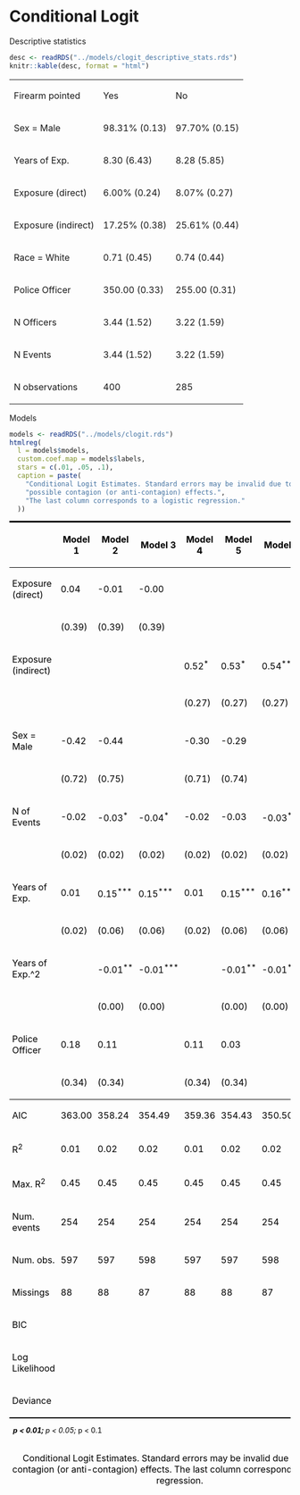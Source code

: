 Conditional Logit
================

Descriptive statistics

``` r
desc <- readRDS("../models/clogit_descriptive_stats.rds")
knitr::kable(desc, format = "html")
```

<table>

<tbody>

<tr>

<td style="text-align:left;">

Firearm pointed

</td>

<td style="text-align:left;">

Yes

</td>

<td style="text-align:left;">

No

</td>

</tr>

<tr>

<td style="text-align:left;">

Sex = Male

</td>

<td style="text-align:left;">

98.31% (0.13)

</td>

<td style="text-align:left;">

97.70% (0.15)

</td>

</tr>

<tr>

<td style="text-align:left;">

Years of Exp.

</td>

<td style="text-align:left;">

8.30 (6.43)

</td>

<td style="text-align:left;">

8.28 (5.85)

</td>

</tr>

<tr>

<td style="text-align:left;">

Exposure (direct)

</td>

<td style="text-align:left;">

6.00% (0.24)

</td>

<td style="text-align:left;">

8.07% (0.27)

</td>

</tr>

<tr>

<td style="text-align:left;">

Exposure (indirect)

</td>

<td style="text-align:left;">

17.25% (0.38)

</td>

<td style="text-align:left;">

25.61% (0.44)

</td>

</tr>

<tr>

<td style="text-align:left;">

Race = White

</td>

<td style="text-align:left;">

0.71 (0.45)

</td>

<td style="text-align:left;">

0.74 (0.44)

</td>

</tr>

<tr>

<td style="text-align:left;">

Police Officer

</td>

<td style="text-align:left;">

350.00 (0.33)

</td>

<td style="text-align:left;">

255.00 (0.31)

</td>

</tr>

<tr>

<td style="text-align:left;">

N Officers

</td>

<td style="text-align:left;">

3.44 (1.52)

</td>

<td style="text-align:left;">

3.22 (1.59)

</td>

</tr>

<tr>

<td style="text-align:left;">

N Events

</td>

<td style="text-align:left;">

3.44 (1.52)

</td>

<td style="text-align:left;">

3.22 (1.59)

</td>

</tr>

<tr>

<td style="text-align:left;">

N observations

</td>

<td style="text-align:left;">

400

</td>

<td style="text-align:left;">

285

</td>

</tr>

</tbody>

</table>

Models

``` r
models <- readRDS("../models/clogit.rds")
htmlreg(
  l = models$models,
  custom.coef.map = models$labels,
  stars = c(.01, .05, .1),
  caption = paste(
    "Conditional Logit Estimates. Standard errors may be invalid due to",
    "possible contagion (or anti-contagion) effects.",
    "The last column corresponds to a logistic regression."
  ))
```

<table class="texreg" style="margin: 10px auto;border-collapse: collapse;border-spacing: 0px;caption-side: bottom;color: #000000;border-top: 2px solid #000000;">

<caption>

Conditional Logit Estimates. Standard errors may be invalid due to
possible contagion (or anti-contagion) effects. The last column
corresponds to a logistic regression.

</caption>

<thead>

<tr>

<th style="padding-left: 5px;padding-right: 5px;">

 

</th>

<th style="padding-left: 5px;padding-right: 5px;">

Model 1

</th>

<th style="padding-left: 5px;padding-right: 5px;">

Model 2

</th>

<th style="padding-left: 5px;padding-right: 5px;">

Model 3

</th>

<th style="padding-left: 5px;padding-right: 5px;">

Model 4

</th>

<th style="padding-left: 5px;padding-right: 5px;">

Model 5

</th>

<th style="padding-left: 5px;padding-right: 5px;">

Model 6

</th>

<th style="padding-left: 5px;padding-right: 5px;">

Model 7

</th>

</tr>

</thead>

<tbody>

<tr style="border-top: 1px solid #000000;">

<td style="padding-left: 5px;padding-right: 5px;">

Exposure (direct)

</td>

<td style="padding-left: 5px;padding-right: 5px;">

0.04

</td>

<td style="padding-left: 5px;padding-right: 5px;">

\-0.01

</td>

<td style="padding-left: 5px;padding-right: 5px;">

\-0.00

</td>

<td style="padding-left: 5px;padding-right: 5px;">

 

</td>

<td style="padding-left: 5px;padding-right: 5px;">

 

</td>

<td style="padding-left: 5px;padding-right: 5px;">

 

</td>

<td style="padding-left: 5px;padding-right: 5px;">

 

</td>

</tr>

<tr>

<td style="padding-left: 5px;padding-right: 5px;">

 

</td>

<td style="padding-left: 5px;padding-right: 5px;">

(0.39)

</td>

<td style="padding-left: 5px;padding-right: 5px;">

(0.39)

</td>

<td style="padding-left: 5px;padding-right: 5px;">

(0.39)

</td>

<td style="padding-left: 5px;padding-right: 5px;">

 

</td>

<td style="padding-left: 5px;padding-right: 5px;">

 

</td>

<td style="padding-left: 5px;padding-right: 5px;">

 

</td>

<td style="padding-left: 5px;padding-right: 5px;">

 

</td>

</tr>

<tr>

<td style="padding-left: 5px;padding-right: 5px;">

Exposure (indirect)

</td>

<td style="padding-left: 5px;padding-right: 5px;">

 

</td>

<td style="padding-left: 5px;padding-right: 5px;">

 

</td>

<td style="padding-left: 5px;padding-right: 5px;">

 

</td>

<td style="padding-left: 5px;padding-right: 5px;">

0.52<sup>\*</sup>

</td>

<td style="padding-left: 5px;padding-right: 5px;">

0.53<sup>\*</sup>

</td>

<td style="padding-left: 5px;padding-right: 5px;">

0.54<sup>\*\*</sup>

</td>

<td style="padding-left: 5px;padding-right: 5px;">

0.87<sup>\*\*</sup>

</td>

</tr>

<tr>

<td style="padding-left: 5px;padding-right: 5px;">

 

</td>

<td style="padding-left: 5px;padding-right: 5px;">

 

</td>

<td style="padding-left: 5px;padding-right: 5px;">

 

</td>

<td style="padding-left: 5px;padding-right: 5px;">

 

</td>

<td style="padding-left: 5px;padding-right: 5px;">

(0.27)

</td>

<td style="padding-left: 5px;padding-right: 5px;">

(0.27)

</td>

<td style="padding-left: 5px;padding-right: 5px;">

(0.27)

</td>

<td style="padding-left: 5px;padding-right: 5px;">

(0.35)

</td>

</tr>

<tr>

<td style="padding-left: 5px;padding-right: 5px;">

Sex = Male

</td>

<td style="padding-left: 5px;padding-right: 5px;">

\-0.42

</td>

<td style="padding-left: 5px;padding-right: 5px;">

\-0.44

</td>

<td style="padding-left: 5px;padding-right: 5px;">

 

</td>

<td style="padding-left: 5px;padding-right: 5px;">

\-0.30

</td>

<td style="padding-left: 5px;padding-right: 5px;">

\-0.29

</td>

<td style="padding-left: 5px;padding-right: 5px;">

 

</td>

<td style="padding-left: 5px;padding-right: 5px;">

 

</td>

</tr>

<tr>

<td style="padding-left: 5px;padding-right: 5px;">

 

</td>

<td style="padding-left: 5px;padding-right: 5px;">

(0.72)

</td>

<td style="padding-left: 5px;padding-right: 5px;">

(0.75)

</td>

<td style="padding-left: 5px;padding-right: 5px;">

 

</td>

<td style="padding-left: 5px;padding-right: 5px;">

(0.71)

</td>

<td style="padding-left: 5px;padding-right: 5px;">

(0.74)

</td>

<td style="padding-left: 5px;padding-right: 5px;">

 

</td>

<td style="padding-left: 5px;padding-right: 5px;">

 

</td>

</tr>

<tr>

<td style="padding-left: 5px;padding-right: 5px;">

N of Events

</td>

<td style="padding-left: 5px;padding-right: 5px;">

\-0.02

</td>

<td style="padding-left: 5px;padding-right: 5px;">

\-0.03<sup>\*</sup>

</td>

<td style="padding-left: 5px;padding-right: 5px;">

\-0.04<sup>\*</sup>

</td>

<td style="padding-left: 5px;padding-right: 5px;">

\-0.02

</td>

<td style="padding-left: 5px;padding-right: 5px;">

\-0.03

</td>

<td style="padding-left: 5px;padding-right: 5px;">

\-0.03<sup>\*</sup>

</td>

<td style="padding-left: 5px;padding-right: 5px;">

\-0.05<sup>\*\*</sup>

</td>

</tr>

<tr>

<td style="padding-left: 5px;padding-right: 5px;">

 

</td>

<td style="padding-left: 5px;padding-right: 5px;">

(0.02)

</td>

<td style="padding-left: 5px;padding-right: 5px;">

(0.02)

</td>

<td style="padding-left: 5px;padding-right: 5px;">

(0.02)

</td>

<td style="padding-left: 5px;padding-right: 5px;">

(0.02)

</td>

<td style="padding-left: 5px;padding-right: 5px;">

(0.02)

</td>

<td style="padding-left: 5px;padding-right: 5px;">

(0.02)

</td>

<td style="padding-left: 5px;padding-right: 5px;">

(0.02)

</td>

</tr>

<tr>

<td style="padding-left: 5px;padding-right: 5px;">

Years of Exp.

</td>

<td style="padding-left: 5px;padding-right: 5px;">

0.01

</td>

<td style="padding-left: 5px;padding-right: 5px;">

0.15<sup>\*\*\*</sup>

</td>

<td style="padding-left: 5px;padding-right: 5px;">

0.15<sup>\*\*\*</sup>

</td>

<td style="padding-left: 5px;padding-right: 5px;">

0.01

</td>

<td style="padding-left: 5px;padding-right: 5px;">

0.15<sup>\*\*\*</sup>

</td>

<td style="padding-left: 5px;padding-right: 5px;">

0.16<sup>\*\*\*</sup>

</td>

<td style="padding-left: 5px;padding-right: 5px;">

0.26<sup>\*\*\*</sup>

</td>

</tr>

<tr>

<td style="padding-left: 5px;padding-right: 5px;">

 

</td>

<td style="padding-left: 5px;padding-right: 5px;">

(0.02)

</td>

<td style="padding-left: 5px;padding-right: 5px;">

(0.06)

</td>

<td style="padding-left: 5px;padding-right: 5px;">

(0.06)

</td>

<td style="padding-left: 5px;padding-right: 5px;">

(0.02)

</td>

<td style="padding-left: 5px;padding-right: 5px;">

(0.06)

</td>

<td style="padding-left: 5px;padding-right: 5px;">

(0.06)

</td>

<td style="padding-left: 5px;padding-right: 5px;">

(0.07)

</td>

</tr>

<tr>

<td style="padding-left: 5px;padding-right: 5px;">

Years of Exp.^2

</td>

<td style="padding-left: 5px;padding-right: 5px;">

 

</td>

<td style="padding-left: 5px;padding-right: 5px;">

\-0.01<sup>\*\*</sup>

</td>

<td style="padding-left: 5px;padding-right: 5px;">

\-0.01<sup>\*\*\*</sup>

</td>

<td style="padding-left: 5px;padding-right: 5px;">

 

</td>

<td style="padding-left: 5px;padding-right: 5px;">

\-0.01<sup>\*\*</sup>

</td>

<td style="padding-left: 5px;padding-right: 5px;">

\-0.01<sup>\*\*\*</sup>

</td>

<td style="padding-left: 5px;padding-right: 5px;">

\-0.01<sup>\*\*\*</sup>

</td>

</tr>

<tr>

<td style="padding-left: 5px;padding-right: 5px;">

 

</td>

<td style="padding-left: 5px;padding-right: 5px;">

 

</td>

<td style="padding-left: 5px;padding-right: 5px;">

(0.00)

</td>

<td style="padding-left: 5px;padding-right: 5px;">

(0.00)

</td>

<td style="padding-left: 5px;padding-right: 5px;">

 

</td>

<td style="padding-left: 5px;padding-right: 5px;">

(0.00)

</td>

<td style="padding-left: 5px;padding-right: 5px;">

(0.00)

</td>

<td style="padding-left: 5px;padding-right: 5px;">

(0.00)

</td>

</tr>

<tr>

<td style="padding-left: 5px;padding-right: 5px;">

Police Officer

</td>

<td style="padding-left: 5px;padding-right: 5px;">

0.18

</td>

<td style="padding-left: 5px;padding-right: 5px;">

0.11

</td>

<td style="padding-left: 5px;padding-right: 5px;">

 

</td>

<td style="padding-left: 5px;padding-right: 5px;">

0.11

</td>

<td style="padding-left: 5px;padding-right: 5px;">

0.03

</td>

<td style="padding-left: 5px;padding-right: 5px;">

 

</td>

<td style="padding-left: 5px;padding-right: 5px;">

 

</td>

</tr>

<tr>

<td style="padding-left: 5px;padding-right: 5px;">

 

</td>

<td style="padding-left: 5px;padding-right: 5px;">

(0.34)

</td>

<td style="padding-left: 5px;padding-right: 5px;">

(0.34)

</td>

<td style="padding-left: 5px;padding-right: 5px;">

 

</td>

<td style="padding-left: 5px;padding-right: 5px;">

(0.34)

</td>

<td style="padding-left: 5px;padding-right: 5px;">

(0.34)

</td>

<td style="padding-left: 5px;padding-right: 5px;">

 

</td>

<td style="padding-left: 5px;padding-right: 5px;">

 

</td>

</tr>

<tr style="border-top: 1px solid #000000;">

<td style="padding-left: 5px;padding-right: 5px;">

AIC

</td>

<td style="padding-left: 5px;padding-right: 5px;">

363.00

</td>

<td style="padding-left: 5px;padding-right: 5px;">

358.24

</td>

<td style="padding-left: 5px;padding-right: 5px;">

354.49

</td>

<td style="padding-left: 5px;padding-right: 5px;">

359.36

</td>

<td style="padding-left: 5px;padding-right: 5px;">

354.43

</td>

<td style="padding-left: 5px;padding-right: 5px;">

350.50

</td>

<td style="padding-left: 5px;padding-right: 5px;">

1137.02

</td>

</tr>

<tr>

<td style="padding-left: 5px;padding-right: 5px;">

R<sup>2</sup>

</td>

<td style="padding-left: 5px;padding-right: 5px;">

0.01

</td>

<td style="padding-left: 5px;padding-right: 5px;">

0.02

</td>

<td style="padding-left: 5px;padding-right: 5px;">

0.02

</td>

<td style="padding-left: 5px;padding-right: 5px;">

0.01

</td>

<td style="padding-left: 5px;padding-right: 5px;">

0.02

</td>

<td style="padding-left: 5px;padding-right: 5px;">

0.02

</td>

<td style="padding-left: 5px;padding-right: 5px;">

 

</td>

</tr>

<tr>

<td style="padding-left: 5px;padding-right: 5px;">

Max. R<sup>2</sup>

</td>

<td style="padding-left: 5px;padding-right: 5px;">

0.45

</td>

<td style="padding-left: 5px;padding-right: 5px;">

0.45

</td>

<td style="padding-left: 5px;padding-right: 5px;">

0.45

</td>

<td style="padding-left: 5px;padding-right: 5px;">

0.45

</td>

<td style="padding-left: 5px;padding-right: 5px;">

0.45

</td>

<td style="padding-left: 5px;padding-right: 5px;">

0.45

</td>

<td style="padding-left: 5px;padding-right: 5px;">

 

</td>

</tr>

<tr>

<td style="padding-left: 5px;padding-right: 5px;">

Num. events

</td>

<td style="padding-left: 5px;padding-right: 5px;">

254

</td>

<td style="padding-left: 5px;padding-right: 5px;">

254

</td>

<td style="padding-left: 5px;padding-right: 5px;">

254

</td>

<td style="padding-left: 5px;padding-right: 5px;">

254

</td>

<td style="padding-left: 5px;padding-right: 5px;">

254

</td>

<td style="padding-left: 5px;padding-right: 5px;">

254

</td>

<td style="padding-left: 5px;padding-right: 5px;">

 

</td>

</tr>

<tr>

<td style="padding-left: 5px;padding-right: 5px;">

Num. obs.

</td>

<td style="padding-left: 5px;padding-right: 5px;">

597

</td>

<td style="padding-left: 5px;padding-right: 5px;">

597

</td>

<td style="padding-left: 5px;padding-right: 5px;">

598

</td>

<td style="padding-left: 5px;padding-right: 5px;">

597

</td>

<td style="padding-left: 5px;padding-right: 5px;">

597

</td>

<td style="padding-left: 5px;padding-right: 5px;">

598

</td>

<td style="padding-left: 5px;padding-right: 5px;">

598

</td>

</tr>

<tr>

<td style="padding-left: 5px;padding-right: 5px;">

Missings

</td>

<td style="padding-left: 5px;padding-right: 5px;">

88

</td>

<td style="padding-left: 5px;padding-right: 5px;">

88

</td>

<td style="padding-left: 5px;padding-right: 5px;">

87

</td>

<td style="padding-left: 5px;padding-right: 5px;">

88

</td>

<td style="padding-left: 5px;padding-right: 5px;">

88

</td>

<td style="padding-left: 5px;padding-right: 5px;">

87

</td>

<td style="padding-left: 5px;padding-right: 5px;">

 

</td>

</tr>

<tr>

<td style="padding-left: 5px;padding-right: 5px;">

BIC

</td>

<td style="padding-left: 5px;padding-right: 5px;">

 

</td>

<td style="padding-left: 5px;padding-right: 5px;">

 

</td>

<td style="padding-left: 5px;padding-right: 5px;">

 

</td>

<td style="padding-left: 5px;padding-right: 5px;">

 

</td>

<td style="padding-left: 5px;padding-right: 5px;">

 

</td>

<td style="padding-left: 5px;padding-right: 5px;">

 

</td>

<td style="padding-left: 5px;padding-right: 5px;">

2279.35

</td>

</tr>

<tr>

<td style="padding-left: 5px;padding-right: 5px;">

Log Likelihood

</td>

<td style="padding-left: 5px;padding-right: 5px;">

 

</td>

<td style="padding-left: 5px;padding-right: 5px;">

 

</td>

<td style="padding-left: 5px;padding-right: 5px;">

 

</td>

<td style="padding-left: 5px;padding-right: 5px;">

 

</td>

<td style="padding-left: 5px;padding-right: 5px;">

 

</td>

<td style="padding-left: 5px;padding-right: 5px;">

 

</td>

<td style="padding-left: 5px;padding-right: 5px;">

\-308.51

</td>

</tr>

<tr style="border-bottom: 2px solid #000000;">

<td style="padding-left: 5px;padding-right: 5px;">

Deviance

</td>

<td style="padding-left: 5px;padding-right: 5px;">

 

</td>

<td style="padding-left: 5px;padding-right: 5px;">

 

</td>

<td style="padding-left: 5px;padding-right: 5px;">

 

</td>

<td style="padding-left: 5px;padding-right: 5px;">

 

</td>

<td style="padding-left: 5px;padding-right: 5px;">

 

</td>

<td style="padding-left: 5px;padding-right: 5px;">

 

</td>

<td style="padding-left: 5px;padding-right: 5px;">

617.02

</td>

</tr>

</tbody>

<tfoot>

<tr>

<td style="font-size: 0.8em;" colspan="8">

<sup>***</sup>p \< 0.01; <sup>**</sup>p \< 0.05; <sup>*</sup>p \< 0.1

</td>

</tr>

</tfoot>

</table>
